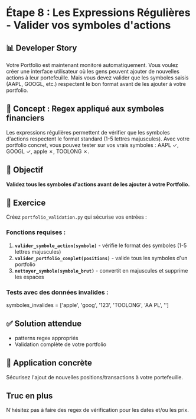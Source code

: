 # Étape 8 : Les Expressions Régulières - Valider vos symboles d'actions

## 📊 Developer Story
Votre Portfolio est maintenant monitoré automatiquement. Vous voulez créer une interface utilisateur où les gens peuvent ajouter de nouvelles actions à leur portefeuille. Mais vous devez valider que les symboles saisis (AAPL, GOOGL, etc.) respectent le bon format avant de les ajouter à votre portfolio.

## 🎯 Concept : Regex appliqué aux symboles financiers
Les expressions régulières permettent de vérifier que les symboles d'actions respectent le format standard (1-5 lettres majuscules). Avec votre portfolio concret, vous pouvez tester sur vos vrais symboles : AAPL ✓, GOOGL ✓, apple ✗, TOOLONG ✗.

## 🎯 Objectif
**Validez tous les symboles d'actions avant de les ajouter à votre Portfolio.**

## 📝 Exercice
Créez `portfolio_validation.py` qui sécurise vos entrées :

### Fonctions requises :
1. **`valider_symbole_action(symbole)`** - vérifie le format des symboles (1-5 lettres majuscules)
2. **`valider_portfolio_complet(positions)`** - valide tous les symboles d'un portfolio
3. **`nettoyer_symbole(symbole_brut)`** - convertit en majuscules et supprime les espaces

### Tests avec des données invalides :
symboles_invalides = ['apple', 'goog', '123', 'TOOLONG', 'AA PL', '']

## ✅ Solution attendue
- patterns regex appropriés
- Validation complète de votre portfolio

## 🔄 Application concrète
Sécurisez l'ajout de nouvelles positions/transactions à votre portefeuille.

## Truc en plus
N'hésitez pas à faire des regex de vérification pour les dates et/ou les prix.

